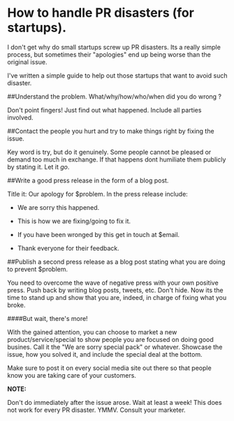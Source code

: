 How to handle PR disasters (for startups).
=============================================


I don't get why do small startups screw up PR disasters. Its a really simple
process, but sometimes their "apologies" end up being worse
than the original issue.

I've written a simple guide to help out those startups that want to avoid
such disaster.



##Understand the problem. What/why/how/who/when did you do wrong ?

Don't point fingers! Just find out what happened. Include all parties involved.

##Contact the people you hurt and try to make things right by fixing the issue. 

Key word is try, but do it genuinely. Some people cannot be pleased or demand 
too much in exchange. If that happens dont humiliate them publicly by stating
it. Let it *go*.



##Write a good press release in the form of a blog post. 

Title it: Our apology for $problem. In the press release include:

- We are sorry this happened.

- This is how we are fixing/going to fix it.

- If you have been wronged by this get in touch at $email.

- Thank everyone for their feedback.

##Publish a second press release as a blog post stating what you are doing to prevent $problem.

You need to overcome the wave of negative press with your own positive press. Push
back by writing blog posts, tweets, etc. Don't hide. Now its the time to stand up 
and show that you are, indeed, in charge of fixing what you broke.


####But wait, there's more!    
    
With the gained attention, you can choose to market a new product/service/special to show people 
you are focused on doing good busines. Call it the "We are sorry special pack" or whatever.
Showcase the issue, how you solved it, and include the special deal at the bottom.

Make sure to post it on every social media site out there so that people know you are taking care of your customers.

**NOTE:**

Don't do immediately after the issue arose. Wait at least a week!
This does not work for every PR disaster. YMMV. Consult your marketer.
